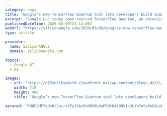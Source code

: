 ```yaml
---
category: news
title: "Google’s new TensorFlow Quantum tool lets developers build quantum AI models"
excerpt: "Google LLC today open-sourced TensorFlow Quantum, an extension to TensorFlow that enables developers to build artificial intelligence models for quantum computers. Quantum computing is still in an early stage, but the technology is maturing rapidly. IBM Corp. is doubling the processing power of its quantum chips every year, while Honeywell ..."
publishedDateTime: 2020-03-09T21:14:00Z
webUrl: "https://siliconangle.com/2020/03/09/googles-new-tensorflow-quantum-tool-lets-developers-build-quantum-ai-models/"
type: article

provider:
  name: SiliconANGLE
  domain: siliconangle.com

topics:
  - Google AI
  - AI

images:
  - url: "https://d15shllkswkct0.cloudfront.net/wp-content/blogs.dir/1/files/2020/03/quantum.png"
    width: 718
    height: 400
    title: "Google’s new TensorFlow Quantum tool lets developers build quantum AI models"

secured: "RHQF2MF7gdvO/JuirziFyiSAz5nDNX8UdaFGOtk4t9QV1nJLYbfuSx6oUGLsNRUNYjzdRxgc1lzAYCXLBj6pl1Df5Bz9s/KK2Tt15DUKEv+salXDXs+/gM83h4iLvz6Jy20p/60xK/IdgYnEFT6uAJ6lwGU0oirMXlis5KpHsmjuuIBwaFx5fC00SLLwZmGTASIcRDuGhHx4NB3glAXdzxwKUIac8V9SW6eT/3gCKnjqKpxVTrBvjg364joNDKQ7hhO5Lz/TRtgnjerfBYaP6wSqP/l+qBVta+xUShXuvUzUWiIIfcwYd0+GrjOo+7P2;ZxKqVV4lj9CE86JXgdHXhw=="
---
```


